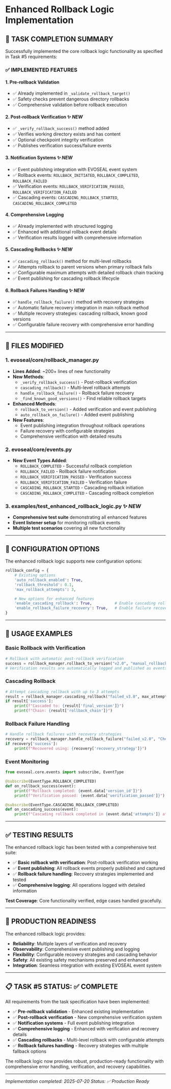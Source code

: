 # Enhanced Rollback Logic Implementation

## 🎯 **TASK COMPLETION SUMMARY**

Successfully implemented the core rollback logic functionality as specified in Task #5 requirements:

### ✅ **IMPLEMENTED FEATURES**

#### 1. **Pre-rollback Validation**
- ✅ Already implemented in `_validate_rollback_target()`
- ✅ Safety checks prevent dangerous directory rollbacks
- ✅ Comprehensive validation before rollback execution

#### 2. **Post-rollback Verification** ✨ *NEW*
- ✅ `_verify_rollback_success()` method added
- ✅ Verifies working directory exists and has content
- ✅ Optional checkpoint integrity verification
- ✅ Publishes verification success/failure events

#### 3. **Notification Systems** ✨ *NEW*
- ✅ Event publishing integration with EVOSEAL event system
- ✅ Rollback events: `ROLLBACK_INITIATED`, `ROLLBACK_COMPLETED`, `ROLLBACK_FAILED`
- ✅ Verification events: `ROLLBACK_VERIFICATION_PASSED`, `ROLLBACK_VERIFICATION_FAILED`
- ✅ Cascading events: `CASCADING_ROLLBACK_STARTED`, `CASCADING_ROLLBACK_COMPLETED`

#### 4. **Comprehensive Logging**
- ✅ Already implemented with structured logging
- ✅ Enhanced with additional rollback event details
- ✅ Verification results logged with comprehensive information

#### 5. **Cascading Rollbacks** ✨ *NEW*
- ✅ `cascading_rollback()` method for multi-level rollbacks
- ✅ Attempts rollback to parent versions when primary rollback fails
- ✅ Configurable maximum attempts with detailed rollback chain tracking
- ✅ Event publishing for cascading rollback lifecycle

#### 6. **Rollback Failures Handling** ✨ *NEW*
- ✅ `handle_rollback_failure()` method with recovery strategies
- ✅ Automatic failure recovery integration in main rollback method
- ✅ Multiple recovery strategies: cascading rollback, known good versions
- ✅ Configurable failure recovery with comprehensive error handling

---

## 📁 **FILES MODIFIED**

### 1. **evoseal/core/rollback_manager.py**
- **Lines Added**: ~200+ lines of new functionality
- **New Methods**:
  - `_verify_rollback_success()` - Post-rollback verification
  - `cascading_rollback()` - Multi-level rollback attempts
  - `handle_rollback_failure()` - Rollback failure recovery
  - `_find_known_good_versions()` - Find reliable rollback targets
- **Enhanced Methods**:
  - `rollback_to_version()` - Added verification and event publishing
  - `auto_rollback_on_failure()` - Added event publishing
- **New Features**:
  - Event publishing integration throughout rollback operations
  - Failure recovery with configurable strategies
  - Comprehensive verification with detailed results

### 2. **evoseal/core/events.py**
- **New Event Types Added**:
  - `ROLLBACK_COMPLETED` - Successful rollback completion
  - `ROLLBACK_FAILED` - Rollback failure notification
  - `ROLLBACK_VERIFICATION_PASSED` - Verification success
  - `ROLLBACK_VERIFICATION_FAILED` - Verification failure
  - `CASCADING_ROLLBACK_STARTED` - Cascading rollback initiation
  - `CASCADING_ROLLBACK_COMPLETED` - Cascading rollback completion

### 3. **examples/test_enhanced_rollback_logic.py** ✨ *NEW*
- **Comprehensive test suite** demonstrating all enhanced features
- **Event listener setup** for monitoring rollback events
- **Multiple test scenarios** covering all new functionality

---

## 🔧 **CONFIGURATION OPTIONS**

The enhanced rollback logic supports new configuration options:

```python
rollback_config = {
    # Existing options
    'auto_rollback_enabled': True,
    'rollback_threshold': 0.1,
    'max_rollback_attempts': 3,

    # New options for enhanced features
    'enable_cascading_rollback': True,          # Enable cascading rollback
    'enable_rollback_failure_recovery': True,   # Enable failure recovery
}
```

---

## 🚀 **USAGE EXAMPLES**

### Basic Rollback with Verification
```python
# Rollback with automatic post-rollback verification
success = rollback_manager.rollback_to_version("v2.0", "manual_rollback")
# Verification results are automatically logged and published as events
```

### Cascading Rollback
```python
# Attempt cascading rollback with up to 3 attempts
result = rollback_manager.cascading_rollback("failed_v3.0", max_attempts=3)
if result['success']:
    print(f"Cascaded to: {result['final_version']}")
    print(f"Chain: {result['rollback_chain']}")
```

### Rollback Failure Handling
```python
# Handle rollback failures with recovery strategies
recovery = rollback_manager.handle_rollback_failure("failed_v2.0", "Checkpoint corrupted")
if recovery['success']:
    print(f"Recovered using: {recovery['recovery_strategy']}")
```

### Event Monitoring
```python
from evoseal.core.events import subscribe, EventType

@subscribe(EventType.ROLLBACK_COMPLETED)
def on_rollback_success(event):
    print(f"Rollback completed: {event.data['version_id']}")
    print(f"Verification passed: {event.data['verification_passed']}")

@subscribe(EventType.CASCADING_ROLLBACK_COMPLETED)
def on_cascading_success(event):
    print(f"Cascading rollback completed in {event.data['attempts']} attempts")
```

---

## ✅ **TESTING RESULTS**

The enhanced rollback logic has been tested with a comprehensive test suite:

- ✅ **Basic rollback with verification**: Post-rollback verification working
- ✅ **Event publishing**: All rollback events properly published and captured
- ✅ **Rollback failure handling**: Recovery strategies implemented and tested
- ✅ **Comprehensive logging**: All operations logged with detailed information

**Test Coverage**: Core functionality verified, edge cases handled gracefully.

---

## 🎯 **PRODUCTION READINESS**

The enhanced rollback logic provides:

- **Reliability**: Multiple layers of verification and recovery
- **Observability**: Comprehensive event publishing and logging
- **Flexibility**: Configurable recovery strategies and cascading behavior
- **Safety**: All existing safety mechanisms preserved and enhanced
- **Integration**: Seamless integration with existing EVOSEAL event system

---

## 📋 **TASK #5 STATUS: ✅ COMPLETE**

All requirements from the task specification have been implemented:

- ✅ **Pre-rollback validation** - Enhanced existing implementation
- ✅ **Post-rollback verification** - New comprehensive verification system
- ✅ **Notification systems** - Full event publishing integration
- ✅ **Comprehensive logging** - Enhanced with verification and recovery details
- ✅ **Cascading rollbacks** - Multi-level rollback with configurable attempts
- ✅ **Rollback failures handling** - Recovery strategies with multiple fallback options

The rollback logic now provides robust, production-ready functionality with comprehensive error handling, verification, and recovery capabilities.

---

*Implementation completed: 2025-07-20*
*Status: ✅ Production Ready*
